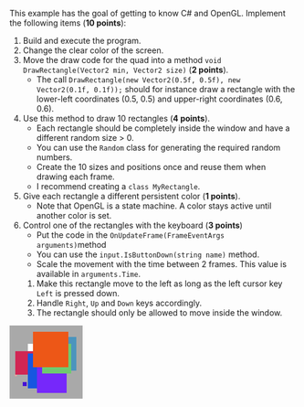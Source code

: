 This example has the goal of getting to know C# and OpenGL. Implement the following items (**10 points**):

1. Build and execute the program.
1. Change the clear color of the screen.
1. Move the draw code for the quad into a method `void DrawRectangle(Vector2 min, Vector2 size)` (**2 points**). 
	+ The call `DrawRectangle(new Vector2(0.5f, 0.5f), new Vector2(0.1f, 0.1f));` should for instance draw a rectangle with the lower-left coordinates (0.5, 0.5) and upper-right coordinates (0.6, 0.6).
1. Use this method to draw 10 rectangles (**4 points**). 
	+ Each rectangle should be completely inside the window and have a different random size > 0. 
	+ You can use the `Random` class for generating the required random numbers.
	+ Create the 10 sizes and positions once and reuse them when drawing each frame.
	+ I recommend creating a `class MyRectangle`.
1. Give each rectangle a different persistent color (**1 points**).
	+ Note that OpenGL is a state machine. A color stays active until another color is set.
1. Control one of the rectangles with the keyboard (**3 points**)
	+ Put the code in the `OnUpdateFrame(FrameEventArgs arguments)`method
	+ You can use the `input.IsButtonDown(string name)` method.
    + Scale the movement with the time between 2 frames. This value is available in `arguments.Time`.
	1. Make this rectangle move to the left as long as the left cursor key `Left` is pressed down.
	1. Handle `Right`, `Up` and `Down` keys accordingly.
	1. The rectangle should only be allowed to move inside the window.

![Screenshot](screenshot.png)